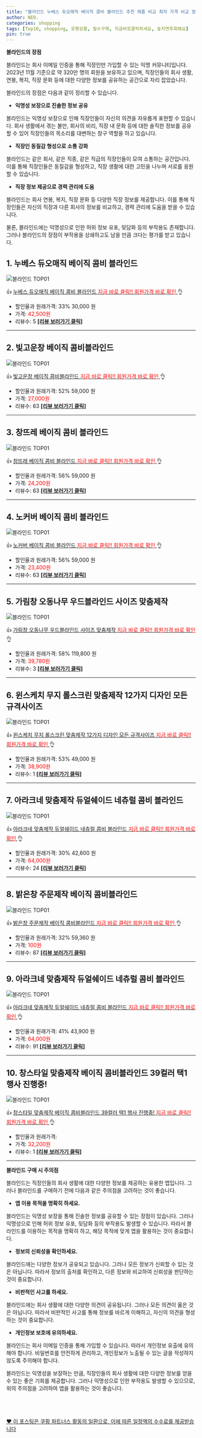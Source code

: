 ```yaml
---
title: "블라인드 누베스 듀오매직 베이직 콤비 블라인드 추천 제품 비교 최저 가격 비교 장점 구매가이드"
author: NEO.
categories: shopping
tags: [Top10, shopping, 유행상품, 필수구매, 지금바로클릭하세요, 놓치면후회해요]
pin: true
---
```

**블라인드의 장점**

블라인드는 회사 이메일 인증을 통해 직장인만 가입할 수 있는 익명 커뮤니티입니다. 2023년 11월 기준으로 약 320만 명의 회원을 보유하고 있으며, 직장인들의 회사 생활, 연봉, 복지, 직장 문화 등에 대한 다양한 정보를 공유하는 공간으로 자리 잡았습니다.

블라인드의 장점은 다음과 같이 정리할 수 있습니다.

* **익명성 보장으로 진솔한 정보 공유**

블라인드는 익명성 보장으로 인해 직장인들이 자신의 의견을 자유롭게 표현할 수 있습니다. 회사 생활에서 겪는 불만, 회사의 비리, 직장 내 문화 등에 대한 솔직한 정보를 공유할 수 있어 직장인들의 목소리를 대변하는 창구 역할을 하고 있습니다.

* **직장인 동질감 형성으로 소통 강화**

블라인드는 같은 회사, 같은 직종, 같은 직급의 직장인들이 모여 소통하는 공간입니다. 이를 통해 직장인들은 동질감을 형성하고, 직장 생활에 대한 고민을 나누며 서로를 응원할 수 있습니다.

* **직장 정보 제공으로 경력 관리에 도움**

블라인드는 회사 연봉, 복지, 직장 문화 등 다양한 직장 정보를 제공합니다. 이를 통해 직장인들은 자신의 직장과 다른 회사의 정보를 비교하고, 경력 관리에 도움을 받을 수 있습니다.

물론, 블라인드에는 익명성으로 인한 허위 정보 유포, 뒷담화 등의 부작용도 존재합니다. 그러나 블라인드의 장점이 부작용을 상쇄하고도 남을 만큼 크다는 평가를 받고 있습니다.

   

## 1. 누베스 듀오매직 베이직 콤비 블라인드

![블라인드 TOP01](https://thumbnail8.coupangcdn.com/thumbnails/remote/490x490ex/image/vendor_inventory/f7bd/8d1dfb96177a6d3d098cd001695d8e96bbacff36257f54474716f2966afc.jpg)


👍 [누베스 듀오매직 베이직 콤비 블라인드 <font color=red> 지금 바로 클릭!! 회원가격 바로 확인 </font> ](https://link.coupang.com/re/AFFSDP?lptag=AF3617701&subid=GithubCoopas&pageKey=7650846126&traceid=V0-153&itemId=20356555760&vendorItemId=80496384431) 👌 


- 할인율과 원래가격: 33%  30,000   원
- 가격: <span style='color:red'>42,500원</span>
- 리뷰수: 5  [**[리뷰 보러가기 클릭]**](https://link.coupang.com/re/AFFSDP?lptag=AF3617701&subid=GithubCoopas&pageKey=7650846126&traceid=V0-153&itemId=20356555760&vendorItemId=80496384431)

---


   

## 2. 빛고운창 베이직 콤비블라인드

![블라인드 TOP01](https://thumbnail6.coupangcdn.com/thumbnails/remote/490x490ex/image/product/image/vendoritem/2019/06/10/3277073102/045a2b7c-2786-4f50-8231-c1897d86cbfa.jpg)


👍 [빛고운창 베이직 콤비블라인드 <font color=red> 지금 바로 클릭!! 회원가격 바로 확인 </font> ](https://link.coupang.com/re/AFFSDP?lptag=AF3617701&subid=GithubCoopas&pageKey=4570486&traceid=V0-153&itemId=132066423&vendorItemId=3277073104) 👌 


- 할인율과 원래가격: 52%  59,000   원
- 가격: <span style='color:red'>27,000원</span>
- 리뷰수: 63  [**[리뷰 보러가기 클릭]**](https://link.coupang.com/re/AFFSDP?lptag=AF3617701&subid=GithubCoopas&pageKey=4570486&traceid=V0-153&itemId=132066423&vendorItemId=3277073104)

---


   

## 3. 창뜨레 베이직 콤비 블라인드

![블라인드 TOP01](https://thumbnail10.coupangcdn.com/thumbnails/remote/490x490ex/image/retail/images/2018/02/28/10/4/4a364a9c-02e5-4d5c-ba14-8aee52b3ad7a.jpg)


👍 [창뜨레 베이직 콤비 블라인드 <font color=red> 지금 바로 클릭!! 회원가격 바로 확인 </font> ](https://link.coupang.com/re/AFFSDP?lptag=AF3617701&subid=GithubCoopas&pageKey=67850007&traceid=V0-153&itemId=226682758&vendorItemId=3551287466) 👌 


- 할인율과 원래가격: 56%  59,000   원
- 가격: <span style='color:red'>24,200원</span>
- 리뷰수: 63  [**[리뷰 보러가기 클릭]**](https://link.coupang.com/re/AFFSDP?lptag=AF3617701&subid=GithubCoopas&pageKey=67850007&traceid=V0-153&itemId=226682758&vendorItemId=3551287466)

---


   

## 4. 노커버 베이직 콤비 블라인드

![블라인드 TOP01](https://thumbnail9.coupangcdn.com/thumbnails/remote/490x490ex/image/rs_quotation_api/is9foe6s/6928ac20d212495fbc8f4fdbd6600462.jpg)


👍 [노커버 베이직 콤비 블라인드 <font color=red> 지금 바로 클릭!! 회원가격 바로 확인 </font> ](https://link.coupang.com/re/AFFSDP?lptag=AF3617701&subid=GithubCoopas&pageKey=7060202331&traceid=V0-153&itemId=17503506157&vendorItemId=84670815033) 👌 


- 할인율과 원래가격: 56%  59,000   원
- 가격: <span style='color:red'>23,400원</span>
- 리뷰수: 63  [**[리뷰 보러가기 클릭]**](https://link.coupang.com/re/AFFSDP?lptag=AF3617701&subid=GithubCoopas&pageKey=7060202331&traceid=V0-153&itemId=17503506157&vendorItemId=84670815033)

---


   

## 5. 가림창 오동나무 우드블라인드 사이즈 맞춤제작

![블라인드 TOP01](https://thumbnail7.coupangcdn.com/thumbnails/remote/490x490ex/image/vendor_inventory/5260/726cad98a12098def42915f207b3751a329c0a52b05560ad17a16f29f1dc.png)


👍 [가림창 오동나무 우드블라인드 사이즈 맞춤제작 <font color=red> 지금 바로 클릭!! 회원가격 바로 확인 </font> ](https://link.coupang.com/re/AFFSDP?lptag=AF3617701&subid=GithubCoopas&pageKey=7456387428&traceid=V0-153&itemId=19424356712&vendorItemId=84881463680) 👌 


- 할인율과 원래가격: 58%  119,800   원
- 가격: <span style='color:red'>39,780원</span>
- 리뷰수: 3  [**[리뷰 보러가기 클릭]**](https://link.coupang.com/re/AFFSDP?lptag=AF3617701&subid=GithubCoopas&pageKey=7456387428&traceid=V0-153&itemId=19424356712&vendorItemId=84881463680)

---


   

## 6. 윈스케치 무지 롤스크린 맞춤제작 12가지 디자인 모든 규격사이즈

![블라인드 TOP01](https://thumbnail6.coupangcdn.com/thumbnails/remote/490x490ex/image/vendor_inventory/f30e/6c34d93228c57ab90bf5e68f73bb7f29a4d78065bfae0088496124f40d67.jpeg)


👍 [윈스케치 무지 롤스크린 맞춤제작 12가지 디자인 모든 규격사이즈 <font color=red> 지금 바로 클릭!! 회원가격 바로 확인 </font> ](https://link.coupang.com/re/AFFSDP?lptag=AF3617701&subid=GithubCoopas&pageKey=2294570274&traceid=V0-153&itemId=19034761749&vendorItemId=71934496033) 👌 


- 할인율과 원래가격: 53%  49,000   원
- 가격: <span style='color:red'>38,900원</span>
- 리뷰수: 1  [**[리뷰 보러가기 클릭]**](https://link.coupang.com/re/AFFSDP?lptag=AF3617701&subid=GithubCoopas&pageKey=2294570274&traceid=V0-153&itemId=19034761749&vendorItemId=71934496033)

---


   

## 7. 아라크네 맞춤제작 듀얼쉐이드 네츄럴 콤비 블라인드

![블라인드 TOP01](https://thumbnail8.coupangcdn.com/thumbnails/remote/490x490ex/image/vendor_inventory/7f0e/23244f2f7ed79b29bfb1eb9d606c65036583c2111536dcc50cc06565db22.jpg)


👍 [아라크네 맞춤제작 듀얼쉐이드 네츄럴 콤비 블라인드 <font color=red> 지금 바로 클릭!! 회원가격 바로 확인 </font> ](https://link.coupang.com/re/AFFSDP?lptag=AF3617701&subid=GithubCoopas&pageKey=1797317224&traceid=V0-153&itemId=3057691776&vendorItemId=71045677117) 👌 


- 할인율과 원래가격: 30%  42,600   원
- 가격: <span style='color:red'>64,000원</span>
- 리뷰수: 24  [**[리뷰 보러가기 클릭]**](https://link.coupang.com/re/AFFSDP?lptag=AF3617701&subid=GithubCoopas&pageKey=1797317224&traceid=V0-153&itemId=3057691776&vendorItemId=71045677117)

---


   

## 8. 밝은창 주문제작 베이직 콤비블라인드

![블라인드 TOP01](https://thumbnail6.coupangcdn.com/thumbnails/remote/490x490ex/image/vendor_inventory/c12e/a87811fa04e4af0ff0eaed55cdaf39052c5b28bb92ec02ca1f3efc0502cd.jpg)


👍 [밝은창 주문제작 베이직 콤비블라인드 <font color=red> 지금 바로 클릭!! 회원가격 바로 확인 </font> ](https://link.coupang.com/re/AFFSDP?lptag=AF3617701&subid=GithubCoopas&pageKey=4787931&traceid=V0-153&itemId=21824015&vendorItemId=3031905321) 👌 


- 할인율과 원래가격: 32%  59,360   원
- 가격: <span style='color:red'>100원</span>
- 리뷰수: 87  [**[리뷰 보러가기 클릭]**](https://link.coupang.com/re/AFFSDP?lptag=AF3617701&subid=GithubCoopas&pageKey=4787931&traceid=V0-153&itemId=21824015&vendorItemId=3031905321)

---


   

## 9. 아라크네 맞춤제작 듀얼쉐이드 네츄럴 콤비 블라인드

![블라인드 TOP01](https://thumbnail8.coupangcdn.com/thumbnails/remote/490x490ex/image/vendor_inventory/7f0e/23244f2f7ed79b29bfb1eb9d606c65036583c2111536dcc50cc06565db22.jpg)


👍 [아라크네 맞춤제작 듀얼쉐이드 네츄럴 콤비 블라인드 <font color=red> 지금 바로 클릭!! 회원가격 바로 확인 </font> ](https://link.coupang.com/re/AFFSDP?lptag=AF3617701&subid=GithubCoopas&pageKey=1797317224&traceid=V0-153&itemId=3057691776&vendorItemId=71045677117) 👌 


- 할인율과 원래가격: 41%  43,900   원
- 가격: <span style='color:red'>64,000원</span>
- 리뷰수: 91  [**[리뷰 보러가기 클릭]**](https://link.coupang.com/re/AFFSDP?lptag=AF3617701&subid=GithubCoopas&pageKey=1797317224&traceid=V0-153&itemId=3057691776&vendorItemId=71045677117)

---


   

## 10. 창스타일 맞춤제작 베이직 콤비블라인드 39컬러 택1 행사 진행중!

![블라인드 TOP01](https://thumbnail6.coupangcdn.com/thumbnails/remote/490x490ex/image/vendor_inventory/3d0c/8813788bc242591e2bb18173a0234b1d520c97901bdd131d5c51792f9e82.png)


👍 [창스타일 맞춤제작 베이직 콤비블라인드 39컬러 택1 행사 진행중! <font color=red> 지금 바로 클릭!! 회원가격 바로 확인 </font> ](https://link.coupang.com/re/AFFSDP?lptag=AF3617701&subid=GithubCoopas&pageKey=7463528335&traceid=V0-153&itemId=12912153433&vendorItemId=80176950242) 👌 


- 할인율과 원래가격: 
- 가격: <span style='color:red'>32,200원</span>
- 리뷰수: 1  [**[리뷰 보러가기 클릭]**](https://link.coupang.com/re/AFFSDP?lptag=AF3617701&subid=GithubCoopas&pageKey=7463528335&traceid=V0-153&itemId=12912153433&vendorItemId=80176950242)

---
**블라인드 구매 시 주의점**

블라인드는 직장인들의 회사 생활에 대한 다양한 정보를 제공하는 유용한 앱입니다. 그러나 블라인드를 구매하기 전에 다음과 같은 주의점을 고려하는 것이 좋습니다.

* **앱 이용 목적을 명확히 하세요.**

블라인드는 익명성 보장을 통해 진솔한 정보를 공유할 수 있는 장점이 있습니다. 그러나 익명성으로 인해 허위 정보 유포, 뒷담화 등의 부작용도 발생할 수 있습니다. 따라서 블라인드를 이용하는 목적을 명확히 하고, 해당 목적에 맞게 앱을 활용하는 것이 중요합니다.

* **정보의 신뢰성을 확인하세요.**

블라인드에는 다양한 정보가 공유되고 있습니다. 그러나 모든 정보가 신뢰할 수 있는 것은 아닙니다. 따라서 정보의 출처를 확인하고, 다른 정보와 비교하여 신뢰성을 판단하는 것이 중요합니다.

* **비판적인 사고를 하세요.**

블라인드에는 회사 생활에 대한 다양한 의견이 공유됩니다. 그러나 모든 의견이 옳은 것은 아닙니다. 따라서 비판적인 사고를 통해 정보를 바르게 이해하고, 자신의 의견을 형성하는 것이 중요합니다.

* **개인정보 보호에 유의하세요.**

블라인드는 회사 이메일 인증을 통해 가입할 수 있습니다. 따라서 개인정보 유출에 유의해야 합니다. 비밀번호를 안전하게 관리하고, 개인정보가 노출될 수 있는 글을 작성하지 않도록 주의해야 합니다.

블라인드는 익명성을 보장하는 만큼, 직장인들의 회사 생활에 대한 다양한 정보를 얻을 수 있는 좋은 기회를 제공합니다. 그러나 익명성으로 인한 부작용도 발생할 수 있으므로, 위의 주의점을 고려하여 앱을 활용하는 것이 좋습니다.<br><br><br><br><br> [ ❤  이 포스팅은 쿠팡 파트너스 활동의 일환으로, 이에 따른 일정액의 수수료를 제공받습니다](https://link.coupang.com/a/bcEFyh)